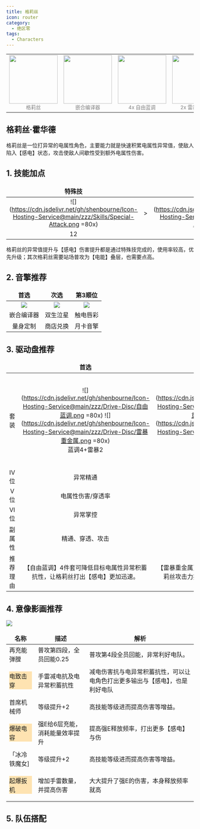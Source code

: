 ```yaml
---
title: 格莉丝
icon: router
category:
  - 绝区零
tags:
  - Characters
---
```


<!-- #region Intro -->

<table style="text-align:center">
	<tr>
		<td> <img src="https://cdn.jsdelivr.net/gh/shenbourne/Icon-Hosting-Service@main/zzz/Role-Icons/格莉丝.png" height="130"><br><small style="color:grey;">格莉丝</small> </td>
		<td> <img src="https://cdn.jsdelivr.net/gh/shenbourne/Icon-Hosting-Service@main/zzz/Weapons/嵌合编译器.png" height="130"><br><small style="color:grey;">嵌合编译器</small> </td>
		<td> <img src="https://cdn.jsdelivr.net/gh/shenbourne/Icon-Hosting-Service@main/zzz/Drive-Disc/自由蓝调.png" height="130"><br><small style="color:grey;">4x 自由蓝调</small> </td>
		<td> <img src="https://cdn.jsdelivr.net/gh/shenbourne/Icon-Hosting-Service@main/zzz/Drive-Disc/雷暴重金属.png" height="130"><br><small style="color:grey;">2x 雷暴重金属</small> </td>
	</tr>
</table>

<!-- #endregion Intro -->

## 格莉丝·霍华德

格莉丝是一位打异常的电属性角色，主要能力就是快速积累电属性异常值，使敌人陷入【感电】状态，攻击使敌人间歇性受到额外电属性伤害。

<VPCard
	title="电"
	desc="属性"
	logo="https://cdn.jsdelivr.net/gh/shenbourne/Icon-Hosting-Service@main/zzz/Archetype/stats-Electric.svg"
	background="rgba(73, 73, 73,0.15)"
/>

<VPCard
	title="异常"
	desc="职业"
	logo="https://cdn.jsdelivr.net/gh/shenbourne/Icon-Hosting-Service@main/zzz/Archetype/type-Anomaly.svg"
	background="rgba(73, 73, 73,0.15)"
/>

<VPCard
	title="白祇重工"
	desc="阵营"
	logo="https://cdn.jsdelivr.net/gh/shenbourne/Icon-Hosting-Service@main/zzz/Camps/Belobog-Heavy-Industries.svg"
	background="rgba(73, 73, 73,0.15)"
/>

<style> 
td, th { 
	border: none!important; 
} 
</style>

## 1. 技能加点

| 特殊技 | | 普攻 | | 终结技 | | 闪避 | | 支援 |
| :---: | :---: | :---: | :---: | :---: | :---: | :---: | :---: | :---: |
|![](https://cdn.jsdelivr.net/gh/shenbourne/Icon-Hosting-Service@main/zzz/Skills/Special-Attack.png =80x)|>|![](https://cdn.jsdelivr.net/gh/shenbourne/Icon-Hosting-Service@main/zzz/Skills/Basic-Attack.png =80x)|>|![](https://cdn.jsdelivr.net/gh/shenbourne/Icon-Hosting-Service@main/zzz/Skills/Chain-Attack.png =80x)|=|![](https://cdn.jsdelivr.net/gh/shenbourne/Icon-Hosting-Service@main/zzz/Skills/Dodgo.png =80x)|=|![](https://cdn.jsdelivr.net/gh/shenbourne/Icon-Hosting-Service@main/zzz/Skills/Assist.png =80x)|
|12| |9+| |7+| |7+| |7+|

格莉丝的异常值提升与【感电】伤害提升都是通过特殊技完成的，使用率较高，优先升级；其次格莉丝需要站场普攻为【电能】叠层，也需要点高。

## 2. 音擎推荐

| 首选 | 次选 | 第3顺位 |
| :---: | :---: | :---: |
|![](https://cdn.jsdelivr.net/gh/shenbourne/Icon-Hosting-Service@main/zzz/Weapons/嵌合编译器.png)|![](https://cdn.jsdelivr.net/gh/shenbourne/Icon-Hosting-Service@main/zzz/Weapons/双生泣星.png)|![](https://cdn.jsdelivr.net/gh/shenbourne/Icon-Hosting-Service@main/zzz/Weapons/触电唇彩.png)|
|嵌合编译器|双生泣星|触电唇彩|
|量身定制|商店兑换|月卡音擎|

## 3. 驱动盘推荐

| | 首选 | 次选 | 第3顺位 |
| :---: | :---: | :---: | :---: |
|套装|![](https://cdn.jsdelivr.net/gh/shenbourne/Icon-Hosting-Service@main/zzz/Drive-Disc/自由蓝调.png =80x) ![](https://cdn.jsdelivr.net/gh/shenbourne/Icon-Hosting-Service@main/zzz/Drive-Disc/雷暴重金属.png =80x)<br>蓝调4+雷暴2|![](https://cdn.jsdelivr.net/gh/shenbourne/Icon-Hosting-Service@main/zzz/Drive-Disc/雷暴重金属.png =80x) ![](https://cdn.jsdelivr.net/gh/shenbourne/Icon-Hosting-Service@main/zzz/Drive-Disc/自由蓝调.png =80x)<br>雷暴4+蓝调2|![](https://cdn.jsdelivr.net/gh/shenbourne/Icon-Hosting-Service@main/zzz/Drive-Disc/自由蓝调.png =80x) ![](https://cdn.jsdelivr.net/gh/shenbourne/Icon-Hosting-Service@main/zzz/Drive-Disc/摇摆爵士.png =80x) ![](https://cdn.jsdelivr.net/gh/shenbourne/Icon-Hosting-Service@main/zzz/Drive-Disc/雷暴重金属.png =80x)<br>蓝调2+爵士2+雷暴2|
|IV位|异常精通|异常精通|异常精通|
|V位|电属性伤害/穿透率|电属性伤害/穿透率|电属性伤害/穿透率|
|VI位|异常掌控|异常掌控|异常掌控|
|副属性|精通、穿透、攻击|精通、穿透、攻击|精通、穿透、攻击|
|推荐理由|【自由蓝调】4件套可降低目标电属性异常积蓄抗性，让格莉丝打出【感电】更加迅速。|【雷暴重金属】则是敌人处于【感电】状态，格莉丝攻击力提高，提高格莉丝的输出能力。|推荐前期过渡使用，无论是新手期，还是角色尚未养成，后续再替换成【自由蓝调】4件套或者【雷暴重金属】4件套。|





## 4. 意像影画推荐

![](https://cdn.jsdelivr.net/gh/shenbourne/Icon-Hosting-Service@main/zzz/Order-Wallpaper-with-Subtitles/格莉丝.jpg)

|名称|描述|解析|
|---|---|---|
|再充能弹膛|普攻第四段，全员回能0.25|普攻第4段全员回能，非常利好电队。|
|<p style="background-color:rgba(255,165,0,0.3);">电致击穿</p>|手雷减电抗及电异常积蓄抗性|减电伤害抗与电异常积蓄抗性，可以让电角色打出更多输出与【感电】，也是利好电队|
|首席机械师|等级提升+2|高技能等级进而提高伤害等增益。|
|<p style="background-color:rgba(255,165,0,0.3);">爆破电容</p>|强E给6层充能，消耗能量效率提升|提高强E释放频率，打出更多【感电】与伤|
|「冰冷铁魔女]|等级提升+2|高技能等级进而提高伤害等增益。|
|<p style="background-color:rgba(255,165,0,0.3);">起爆扳机</p>|增加手雷数量，并提高伤害|大大提升了强E的伤害，本身释放频率就高|

## 5. 队伍搭配

<!-- @include: README.md#AnbyGraceRina -->
<!-- @include: Anby.md#Intro -->
<!-- @include: Grace.md#Intro -->
<!-- @include: Rina.md#Intro -->